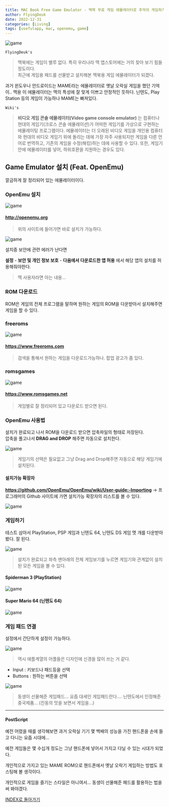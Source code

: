 ```yaml
---
title: MAC Book Free Game Emulator - 맥북 무료 게임 에뮬레이터로 추억의 게임하기 (Feat. OpenEmu)
author: FlyingDeuk
date: 2022-12-31
categories: [Living]
tags: [usefulapp, mac, openemu, game]
---
```


![game](/img/living/macbook/game.jpg)

`FlyingDeuk's`
> 맥북에는 게임이 별루 없다. 특히 우리나라 맥 앱스토어에는 거의 찾아 보기 힘들 정도이다. <br>
최근에 게임용 패드를 선물받고 설치해본 맥북용 게임 에뮬레이터가 되겠다.

과거 윈도우나 안드로이드는 MAME라는 에뮬레이터로 옛날 오락실 게임을 했던 기억이.. 맥용 이 에뮬레이터는 맥의 특성에 잘 맞게 이쁘고 안정적인 듯하다.
닌텐도, Play Station 등의 게임이 가능하나 MAME는 빠져있다.

`Wiki's`
> **비디오 게임 콘솔 에뮬레이터(Video game console emulator)** 는 컴퓨터나 현대의 게임기(크로스 콘솔 에뮬레이션)가 어떠한 게임기를 가상으로 구현하는 에뮬레이팅 프로그램이다. 에뮬레이터는 더 오래된 비디오 게임을 개인용 컴퓨터와 현대의 비디오 게임기 위에 돌리는 데에 가장 자주 사용되지만 게임을 다른 언어로 번역하고, 기존의 게임을 수정(해킹)하는 데에 사용할 수 있다. 또한, 게임기 안에 에뮬레이터를 넣어, 하위호환을 지원하는 경우도 있다.

## Game Emulator 설치 (Feat. OpenEmu)
깔금하게 잘 정리되어 있는 에뮬레이터이다.

### OpenEmu 설치

![game](/img/living/macbook/game1.jpg)

#### http://openemu.org
> 위의 사이트에 들어가면 바로 설치가 가능하다.

![game](/img/living/macbook/game2.jpg)

설치중 보안에 관련 에러가 난다면

**설정** - **보안 및 개인 정보 보호** - **다음에서 다운로드한 앱 허용** 에서 해당 앱의 설치를 허용해줘야한다.
> 맥 사용자라면 아는 내용...

### ROM 다운로드
ROM은 게임의 전체 프로그램을 말하며 원하는 게임의 ROM을 다운받아서 설치해주면 게임을 할 수 있다.

### freeroms
![game](/img/living/macbook/game5.jpg)

#### https://www.freeroms.com
> 검색을 통해서 원하는 게임을 다운로드가능하나. 팝업 광고가 좀 있다.


### romsgames
![game](/img/living/macbook/game6.jpg)

#### https://www.romsgames.net
> 게임별로 잘 정리되어 있고 다운로드 받으면 된다.

### OpenEmu 사용법
설치가 완료되고 나서 ROM을 다운로드 받으면 압축파일의 형태로 저장된다. <br>
압축을 풀고나서 **DRAG and DROP** 해주면 자동으로 설치한다.

![game](/img/living/macbook/game4.jpg)
> 게임기의 선택은 필요없고 그냥 Drag and Drop해주면 자동으로 해당 게임기에 설치된다.

#### 설치가능 확장자

**https://github.com/OpenEmu/OpenEmu/wiki/User-guide:-Importing** -> 프로그래머의 Github 사이트에 가면 설치가능 확장자의 리스트를 볼 수 있다.

![game](/img/living/macbook/game8.jpg)

### 게임하기
테스트 삼아서 PlayStation, PSP 게임과 닌텐도 64, 닌텐도 DS 게임 몃 개를 다운받아 봤다. 잘 된다.

![game](/img/living/macbook/game9.jpg)
> 설치가 완료되고 좌측 맨아래의 전체 게임보기를 누르면 게임기와 관계없이 설치된 모든 게임을 볼 수 있다.

#### Spiderman 3 (PlayStation)
![game](/img/living/macbook/game10.jpg)

#### Super Mario 64 (닌텐도 64)
![game](/img/living/macbook/game11.jpg)

### 게임 패드 연결
설정에서 간단하게 설정이 가능하다.

![game](/img/living/macbook/game7.jpg)
> 역시 애플계열의 어플들은 디자인에 신경을 많이 쓰는 거 같다.
- Input : 키보드나 패드등을 선택
- Buttons : 원하는 버튼을 선택

![game](/img/living/macbook/game3.jpg)
> 동생이 선물해준 게임패드... 요즘 대세인 게임패드란다.... 닌텐도에서 인정해준 중국제품... (진동의 맛을 보면서 게임을...)

------
#### PostScript
예전 어렸을 때를 생각해보면 과거 오락실 기기 몇 백배의 성능을 가진 핸드폰을 손에 들고 다니는 요즘 시대에...

예전 게임들은 몇 수십개 정도는 그냥 핸드폰에 넣어서 가지고 다닐 수 있는 시대가 되었다.

개인적으로 가지고 있는 MAME ROM으로 핸드폰에서 옛날 오락기 게임하는 방법도 포스팅해 볼 생각이다.

개인적으로 게임을 즐기는 스타일은 아니여서... 동생이 선물해준 패드를 활용하는 법을 써 봐야겠다.

[INDEX로 돌아가기](/posts/Macbook/)

